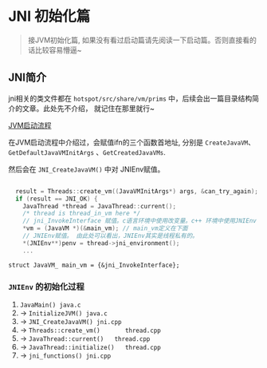 # JNI 初始化篇

> 接JVM初始化篇, 如果没有看过启动篇请先阅读一下启动篇。否则直接看的话比较容易懵逼~

## JNI简介

jni相关的类文件都在 `hotspot/src/share/vm/prims` 中，后续会出一篇目录结构简介的文章。此处先不介绍， 就记住在那里就行~

[JVM启动流程](../start/README.md)

在JVM启动流程中介绍过，会赋值ifn的三个函数首地址, 分别是 `CreateJavaVM`、 `GetDefaultJavaVMInitArgs` 、`GetCreatedJavaVMs`.

然后会在 `JNI_CreateJavaVM()` 中对 JNIEnv赋值。
```c++

  result = Threads::create_vm((JavaVMInitArgs*) args, &can_try_again);
  if (result == JNI_OK) {
    JavaThread *thread = JavaThread::current();
    /* thread is thread_in_vm here */
    // jni_InvokeInterface 赋值。c语言环境中使用改变量。c++ 环境中使用JNIEnv
    *vm = (JavaVM *)(&main_vm); // main_vm定义在下面
    // JNIEnv赋值。 由此处可以看出，JNIEnv其实是线程私有的。
    *(JNIEnv**)penv = thread->jni_environment();
    ...
```

`struct JavaVM_ main_vm = {&jni_InvokeInterface};`

### `JNIEnv` 的初始化过程
1. `JavaMain() java.c`
2. -> `InitializeJVM() java.c`
3. -> `JNI_CreateJavaVM() jni.cpp`
4. -> `Threads::create_vm()       thread.cpp`
5. -> `JavaThread::current()   thread.cpp`
6. -> `JavaThread::initialize()   thread.cpp`
7. -> `jni_functions() jni.cpp`
